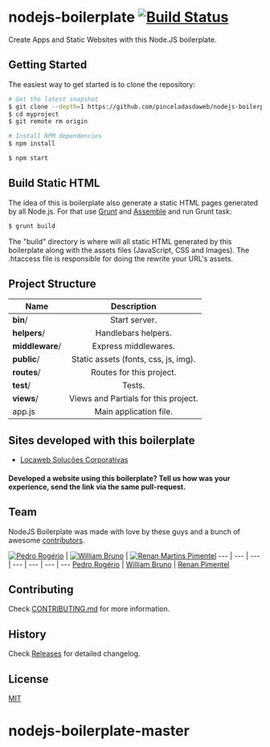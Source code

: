 # nodejs-boilerplate [![Build Status](https://travis-ci.org/pinceladasdaweb/nodejs-boilerplate.svg?branch=master)](https://travis-ci.org/pinceladasdaweb/nodejs-boilerplate)

Create Apps and Static Websites with this Node.JS boilerplate.

## Getting Started

The easiest way to get started is to clone the repository:

```bash
# Get the latest snapshot
$ git clone --depth=1 https://github.com/pinceladasdaweb/nodejs-boilerplate.git myproject
$ cd myproject
$ git remote rm origin

# Install NPM dependencies
$ npm install

$ npm start
```

## Build Static HTML

The idea of ​​this is boilerplate also generate a static HTML pages generated by all Node.js. For that use [Grunt](http://gruntjs.com/) and [Assemble](http://assemble.io/) and run Grunt task:

```bash
$ grunt build
```

The "build" directory is where will all static HTML generated by this boilerplate along with the assets files (JavaScript, CSS and Images). The .htaccess file is responsible for doing the rewrite your URL's assets.

## Project Structure

| Name                               | Description                                                 |
| ---------------------------------- |:-----------------------------------------------------------:|
| **bin**/                           | Start server.                                               |
| **helpers**/                       | Handlebars helpers.                                         |
| **middleware**/                    | Express middlewares.                                        |
| **public**/                        | Static assets (fonts, css, js, img).                        |
| **routes**/                        | Routes for this project.                                    |
| **test**/                          | Tests.                                                      |
| **views**/                         | Views and Partials for this project.                        |
| app.js                             | Main application file.                                      |

## Sites developed with this boilerplate

* [Locaweb Soluções Corporativas](http://www.locawebcorp.com.br/)

#### Developed a website using this boilerplate? Tell us how was your experience, send the link via the same pull-request.

## Team

NodeJS Boilerplate was made with love by these guys and a bunch of awesome [contributors](https://github.com/pinceladasdaweb/nodejs-boilerplate/graphs/contributors).

[![Pedro Rogério](https://avatars2.githubusercontent.com/u/814325?v=3&s=70)](http://pinceladasdaweb.com.br/) | [![William Bruno](https://avatars2.githubusercontent.com/u/1443932?v=3&s=70)](http://wbruno.com.br) | [![Renan Martins Pimentel](https://avatars3.githubusercontent.com/u/1204910?v=3&s=70)](http://blog.renanmpimentel.com.br/)
--- | --- | --- | --- | --- | --- | ---
[Pedro Rogério](http://zenorocha.com) | [William Bruno](http://wbruno.com.br) | [Renan Pimentel](http://blog.renanmpimentel.com.br/)

## Contributing

Check [CONTRIBUTING.md](https://github.com/pinceladasdaweb/nodejs-boilerplate/blob/master/CONTRIBUTING.md) for more information.

## History

Check [Releases](https://github.com/pinceladasdaweb/nodejs-boilerplate/releases) for detailed changelog.

## License

[MIT](LICENSE)
# nodejs-boilerplate-master
